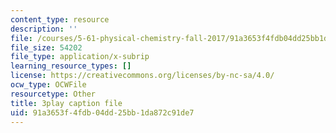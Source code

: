 ```yaml
---
content_type: resource
description: ''
file: /courses/5-61-physical-chemistry-fall-2017/91a3653f4fdb04dd25bb1da872c91de7_6wbWEDAg3B0.srt
file_size: 54202
file_type: application/x-subrip
learning_resource_types: []
license: https://creativecommons.org/licenses/by-nc-sa/4.0/
ocw_type: OCWFile
resourcetype: Other
title: 3play caption file
uid: 91a3653f-4fdb-04dd-25bb-1da872c91de7
---
```

